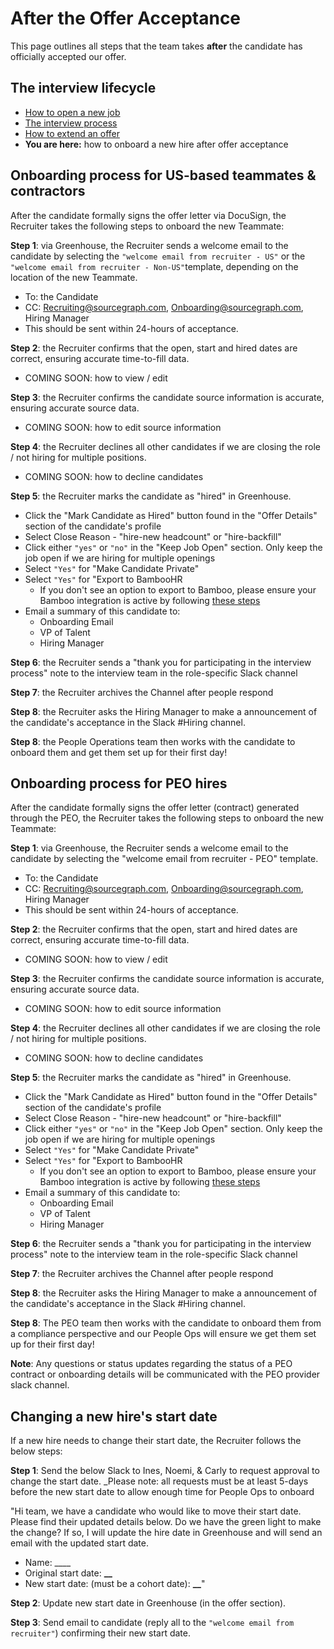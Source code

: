 # After the Offer Acceptance

This page outlines all steps that the team takes **after** the candidate has officially accepted our offer.

## The interview lifecycle

- [How to open a new job](./opening_a_new_job.md)
- [The interview process](./interview_process.md)
- [How to extend an offer ](./extending_an_offer.md)
- **You are here:** how to onboard a new hire after offer acceptance

## Onboarding process for US-based teammates & contractors

After the candidate formally signs the offer letter via DocuSign, the Recruiter takes the following steps to onboard the new Teammate:

**Step 1**: via Greenhouse, the Recruiter sends a welcome email to the candidate by selecting the `"welcome email from recruiter - US"` or the `"welcome email from recruiter - Non-US"`template, depending on the location of the new Teammate.

- To: the Candidate
- CC: Recruiting@sourcegraph.com, Onboarding@sourcegraph.com, Hiring Manager
- This should be sent within 24-hours of acceptance.

**Step 2**: the Recruiter confirms that the open, start and hired dates are correct, ensuring accurate time-to-fill data.

- COMING SOON: how to view / edit

**Step 3**: the Recruiter confirms the candidate source information is accurate, ensuring accurate source data.

- COMING SOON: how to edit source information

**Step 4**: the Recruiter declines all other candidates if we are closing the role / not hiring for multiple positions.

- COMING SOON: how to decline candidates

**Step 5**: the Recruiter marks the candidate as "hired" in Greenhouse.

- Click the "Mark Candidate as Hired" button found in the "Offer Details" section of the candidate's profile
- Select Close Reason - "hire-new headcount" or "hire-backfill"
- Click either `"yes"` or `"no"` in the "Keep Job Open" section. Only keep the job open if we are hiring for multiple openings
- Select `"Yes"` for "Make Candidate Private"
- Select `"Yes"` for "Export to BambooHR
  - If you don't see an option to export to Bamboo, please ensure your Bamboo integration is active by following [these steps](https://support.greenhouse.io/hc/en-us/articles/201177624-BambooHR)
- Email a summary of this candidate to:
  - Onboarding Email
  - VP of Talent
  - Hiring Manager

**Step 6**: the Recruiter sends a "thank you for participating in the interview process" note to the interview team in the role-specific Slack channel

**Step 7**: the Recruiter archives the Channel after people respond

**Step 8**: the Recruiter asks the Hiring Manager to make a announcement of the candidate's acceptance in the Slack #Hiring channel.

**Step 8**: the People Operations team then works with the candidate to onboard them and get them set up for their first day!

## Onboarding process for PEO hires

After the candidate formally signs the offer letter (contract) generated through the PEO, the Recruiter takes the following steps to onboard the new Teammate:

**Step 1**: via Greenhouse, the Recruiter sends a welcome email to the candidate by selecting the "welcome email from recruiter - PEO" template.

- To: the Candidate
- CC: Recruiting@sourcegraph.com, Onboarding@sourcegraph.com, Hiring Manager
- This should be sent within 24-hours of acceptance.

**Step 2**: the Recruiter confirms that the open, start and hired dates are correct, ensuring accurate time-to-fill data.

- COMING SOON: how to view / edit

**Step 3**: the Recruiter confirms the candidate source information is accurate, ensuring accurate source data.

- COMING SOON: how to edit source information

**Step 4**: the Recruiter declines all other candidates if we are closing the role / not hiring for multiple positions.

- COMING SOON: how to decline candidates

**Step 5**: the Recruiter marks the candidate as "hired" in Greenhouse.

- Click the "Mark Candidate as Hired" button found in the "Offer Details" section of the candidate's profile
- Select Close Reason - "hire-new headcount" or "hire-backfill"
- Click either `"yes"` or `"no"` in the "Keep Job Open" section. Only keep the job open if we are hiring for multiple openings
- Select `"Yes"` for "Make Candidate Private"
- Select `"Yes"` for "Export to BambooHR
  - If you don't see an option to export to Bamboo, please ensure your Bamboo integration is active by following [these steps](https://support.greenhouse.io/hc/en-us/articles/201177624-BambooHR)
- Email a summary of this candidate to:
  - Onboarding Email
  - VP of Talent
  - Hiring Manager

**Step 6**: the Recruiter sends a "thank you for participating in the interview process" note to the interview team in the role-specific Slack channel

**Step 7**: the Recruiter archives the Channel after people respond

**Step 8**: the Recruiter asks the Hiring Manager to make a announcement of the candidate's acceptance in the Slack #Hiring channel.

**Step 8**: The PEO team then works with the candidate to onboard them from a compliance perspective and our People Ops will ensure we get them set up for their first day!

**Note**: Any questions or status updates regarding the status of a PEO contract or onboarding details will be communicated with the PEO provider slack channel.

## Changing a new hire's start date

If a new hire needs to change their start date, the Recruiter follows the below steps:

**Step 1**: Send the below Slack to Ines, Noemi, & Carly to request approval to change the start date.
\_Please note: all requests must be at least 5-days before the new start date to allow enough time for People Ops to onboard

"Hi team, we have a candidate who would like to move their start date. Please find their updated details below. Do we have the green light to make the change? If so, I will update the hire date in Greenhouse and will send an email with the updated start date.

- Name: \_\_\_\_
- Original start date: **\_\_**
- New start date: (must be a cohort date): **\_\_**"

**Step 2**: Update new start date in Greenhouse (in the offer section).

**Step 3**: Send email to candidate (reply all to the `"welcome email from recruiter"`) confirming their new start date.
